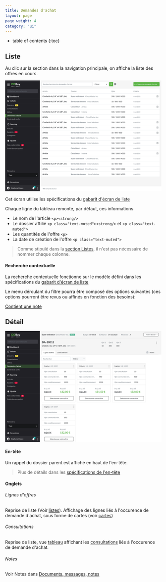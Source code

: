 ```yaml
---
title: Demandes d'achat
layout: page
page_weight: 4
category: "ui"
---
```

* table of contents
{:toc}

## Liste ##

Au clic sur la section dans la navigation principale, on affiche la liste des offres en cours.

![ecran](assets/images/6.1-demandes.png)

Cet écran utilise les spécifications du [gabarit d'écran de liste](gabarits.listes.html)

Chaque ligne du tableau remonte, par défaut, ces informations
- Le nom de l'article `<p><strong/>`
- Le dossier affilié `<p class="text-muted"><strong/>` et `<p class="text-muted">`
- Les quantités de l'offre `<p>`
- La date de création de l'offre `<p class="text-muted">`

> Comme stipulé dans la [section Listes](gabarits.listes.html), il n'est pas nécessaire de nommer chaque colonne.

#### Recherche contextuelle ####
La recherche contextuelle fonctionne sur le modèle défini dans les spécifications du [gabarit d'écran de liste](gabarits.listes.html#zone-de-recherchefiltrage-et-actions-principales)

Le menu déroulant du filtre pourra être composé des options suivantes (ces options pourront être revus ou affinés en fonction des besoins):

<div class="dropdown-menu" style="position: static;display: block; float: none; margin-bottom: 1rem;width:18rem;">
  <a class="dropdown-item" href="#">Contient une note</a>
</div>

## Détail ##

![ecran](assets/images/6.2-demande-offres.png)

#### En-tête ####

Un rappel du dossier parent est affiché en haut de l'en-tête.

> Plus de détails dans les [spécifications de l'en-tête](gabarits.details#en-tête.html)

#### Onglets ####

###### Lignes d'offres ######

Reprise de liste (Voir [listes](gabarits.listes.html)). Affichage des lignes liés à l'occurence de demande d'achat, sous forme de cartes (voir [cartes](comp.cartes-offres.html))

###### Consultations ######

Reprise de liste, vue [tableau](comp.tableaux.html) affichant les [consultations](ui.consultations.html) liés à l'occurence de demande d'achat.

###### Notes ######

Voir Notes dans [Documents, messages, notes](comp.docs-messages-notes.html)
